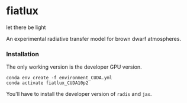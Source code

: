 # fiatlux
let there be light

An experimental radiative transfer model for brown dwarf atmospheres.

### Installation

The only working version is the developer GPU version.

```
conda env create -f environment_CUDA.yml
conda activate fiatlux_CUDA10p2
```

You'll have to install the developer version of `radis` and `jax`.
